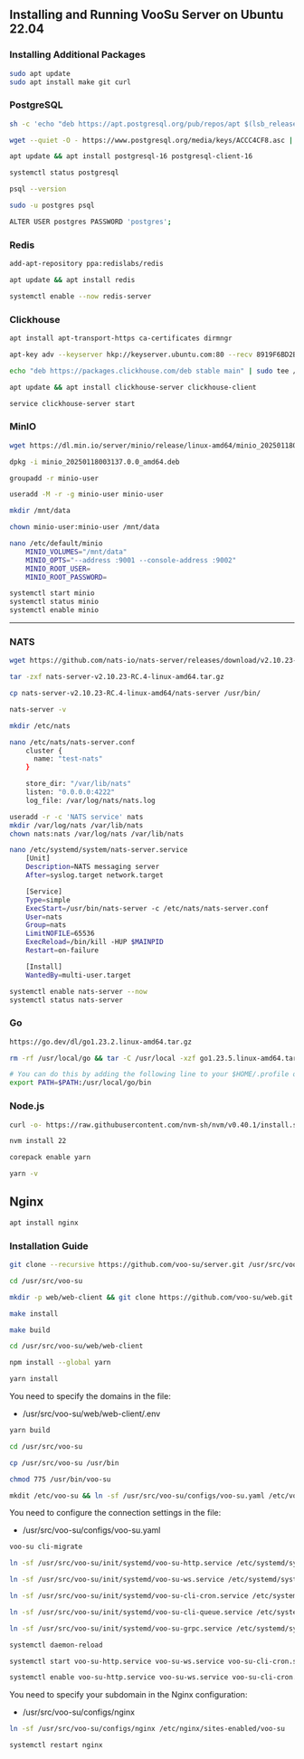 ## Installing and Running VooSu Server on Ubuntu 22.04

### Installing Additional Packages

``` sh
sudo apt update
sudo apt install make git curl
```

### PostgreSQL

``` sh
sh -c 'echo "deb https://apt.postgresql.org/pub/repos/apt $(lsb_release -cs)-pgdg main" > /etc/apt/sources.list.d/pgdg.list'

wget --quiet -O - https://www.postgresql.org/media/keys/ACCC4CF8.asc | apt-key add -

apt update && apt install postgresql-16 postgresql-client-16

systemctl status postgresql

psql --version

sudo -u postgres psql

ALTER USER postgres PASSWORD 'postgres';
```

### Redis

``` sh
add-apt-repository ppa:redislabs/redis

apt update && apt install redis

systemctl enable --now redis-server
```

### Clickhouse

``` sh
apt install apt-transport-https ca-certificates dirmngr

apt-key adv --keyserver hkp://keyserver.ubuntu.com:80 --recv 8919F6BD2B48D754

echo "deb https://packages.clickhouse.com/deb stable main" | sudo tee /etc/apt/sources.list.d/clickhouse.list

apt update && apt install clickhouse-server clickhouse-client

service clickhouse-server start
```

### MinIO

``` sh
wget https://dl.min.io/server/minio/release/linux-amd64/minio_20250118003137.0.0_amd64.deb

dpkg -i minio_20250118003137.0.0_amd64.deb

groupadd -r minio-user

useradd -M -r -g minio-user minio-user

mkdir /mnt/data

chown minio-user:minio-user /mnt/data

nano /etc/default/minio
    MINIO_VOLUMES="/mnt/data"
    MINIO_OPTS="--address :9001 --console-address :9002"
    MINIO_ROOT_USER=
    MINIO_ROOT_PASSWORD=

systemctl start minio
systemctl status minio
systemctl enable minio
```

---

### NATS

``` sh
wget https://github.com/nats-io/nats-server/releases/download/v2.10.23-RC.4/nats-server-v2.10.23-RC.4-linux-amd64.tar.gz

tar -zxf nats-server-v2.10.23-RC.4-linux-amd64.tar.gz

cp nats-server-v2.10.23-RC.4-linux-amd64/nats-server /usr/bin/

nats-server -v

mkdir /etc/nats

nano /etc/nats/nats-server.conf
    cluster {
      name: "test-nats"
    }

    store_dir: "/var/lib/nats"
    listen: "0.0.0.0:4222"
    log_file: /var/log/nats/nats.log

useradd -r -c 'NATS service' nats
mkdir /var/log/nats /var/lib/nats
chown nats:nats /var/log/nats /var/lib/nats

nano /etc/systemd/system/nats-server.service
    [Unit]
    Description=NATS messaging server
    After=syslog.target network.target

    [Service]
    Type=simple
    ExecStart=/usr/bin/nats-server -c /etc/nats/nats-server.conf
    User=nats
    Group=nats
    LimitNOFILE=65536
    ExecReload=/bin/kill -HUP $MAINPID
    Restart=on-failure

    [Install]
    WantedBy=multi-user.target

systemctl enable nats-server --now
systemctl status nats-server
```

### Go

``` sh
https://go.dev/dl/go1.23.2.linux-amd64.tar.gz

rm -rf /usr/local/go && tar -C /usr/local -xzf go1.23.5.linux-amd64.tar.gz

# You can do this by adding the following line to your $HOME/.profile or /etc/profile (for a system-wide installation):
export PATH=$PATH:/usr/local/go/bin
```

### Node.js

``` sh
curl -o- https://raw.githubusercontent.com/nvm-sh/nvm/v0.40.1/install.sh | bash

nvm install 22

corepack enable yarn

yarn -v
```

## Nginx

``` sh
apt install nginx
```

### Installation Guide

``` sh
git clone --recursive https://github.com/voo-su/server.git /usr/src/voo-su
```

``` sh
cd /usr/src/voo-su
```

``` sh
mkdir -p web/web-client && git clone https://github.com/voo-su/web.git web/web-client
```

``` sh
make install
```

``` sh
make build
```

``` sh
cd /usr/src/voo-su/web/web-client
```

``` sh
npm install --global yarn
```

``` sh
yarn install
```

You need to specify the domains in the file:

* /usr/src/voo-su/web/web-client/.env

``` sh
yarn build
```

``` sh
cd /usr/src/voo-su
```

``` sh
cp /usr/src/voo-su /usr/bin
```

``` sh
chmod 775 /usr/bin/voo-su
```

```bash
mkdit /etc/voo-su && ln -sf /usr/src/voo-su/configs/voo-su.yaml /etc/voo-su/voo-su.yaml
```

You need to configure the connection settings in the file:

* /usr/src/voo-su/configs/voo-su.yaml

```bash
voo-su cli-migrate
```

```bash
ln -sf /usr/src/voo-su/init/systemd/voo-su-http.service /etc/systemd/system/voo-su-http.service

ln -sf /usr/src/voo-su/init/systemd/voo-su-ws.service /etc/systemd/system/voo-su-ws.service

ln -sf /usr/src/voo-su/init/systemd/voo-su-cli-cron.service /etc/systemd/system/voo-su-cli-cron.service

ln -sf /usr/src/voo-su/init/systemd/voo-su-cli-queue.service /etc/systemd/system/voo-su-cli-queue.service

ln -sf /usr/src/voo-su/init/systemd/voo-su-grpc.service /etc/systemd/system/voo-su-grpc.service
```

```bash
systemctl daemon-reload
```

```bash
systemctl start voo-su-http.service voo-su-ws.service voo-su-cli-cron.service voo-su-cli-queue.service voo-su-grpc.service
```

```bash
systemctl enable voo-su-http.service voo-su-ws.service voo-su-cli-cron.service voo-su-cli-queue.service voo-su-grpc.service
```

You need to specify your subdomain in the Nginx configuration:

* /usr/src/voo-su/configs/nginx

```bash
ln -sf /usr/src/voo-su/configs/nginx /etc/nginx/sites-enabled/voo-su
```

```bash
systemctl restart nginx
```
